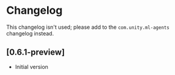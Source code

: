 # Changelog
This changelog isn't used; please add to the `com.unity.ml-agents` changelog instead.

## [0.6.1-preview]
 * Initial version
